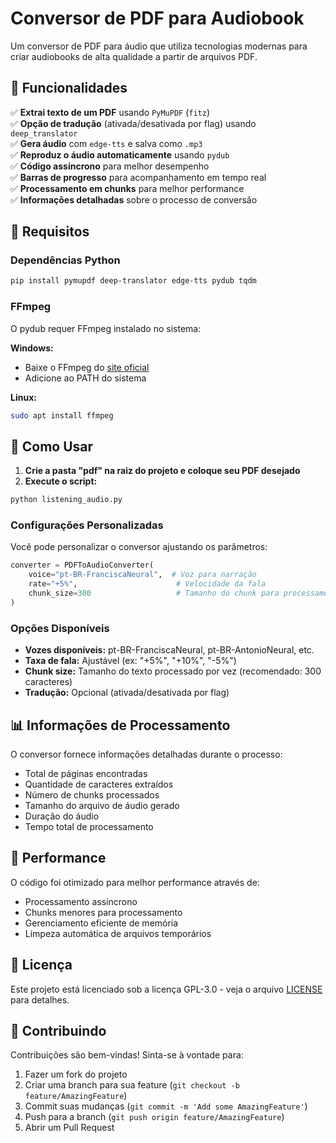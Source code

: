 # Conversor de PDF para Audiobook

Um conversor de PDF para áudio que utiliza tecnologias modernas para criar audiobooks de alta qualidade a partir de arquivos PDF.

## 📌 Funcionalidades

✅ **Extrai texto de um PDF** usando `PyMuPDF` (`fitz`)  
✅ **Opção de tradução** (ativada/desativada por flag) usando `deep_translator`  
✅ **Gera áudio** com `edge-tts` e salva como `.mp3`  
✅ **Reproduz o áudio automaticamente** usando `pydub`  
✅ **Código assíncrono** para melhor desempenho  
✅ **Barras de progresso** para acompanhamento em tempo real  
✅ **Processamento em chunks** para melhor performance  
✅ **Informações detalhadas** sobre o processo de conversão

## 📌 Requisitos

### Dependências Python
```bash
pip install pymupdf deep-translator edge-tts pydub tqdm
```

### FFmpeg
O pydub requer FFmpeg instalado no sistema:

**Windows:**
- Baixe o FFmpeg do [site oficial](https://ffmpeg.org/download.html)
- Adicione ao PATH do sistema

**Linux:**
```bash
sudo apt install ffmpeg
```

## 📌 Como Usar

1. **Crie a pasta "pdf" na raiz do projeto e coloque seu PDF desejado**
2. **Execute o script:**
```bash
python listening_audio.py
```

### Configurações Personalizadas

Você pode personalizar o conversor ajustando os parâmetros:

```python
converter = PDFToAudioConverter(
    voice="pt-BR-FranciscaNeural",  # Voz para narração
    rate="+5%",                      # Velocidade da fala
    chunk_size=300                   # Tamanho do chunk para processamento
)
```

### Opções Disponíveis

- **Vozes disponíveis:** pt-BR-FranciscaNeural, pt-BR-AntonioNeural, etc.
- **Taxa de fala:** Ajustável (ex: "+5%", "+10%", "-5%")
- **Chunk size:** Tamanho do texto processado por vez (recomendado: 300 caracteres)
- **Tradução:** Opcional (ativada/desativada por flag)

## 📊 Informações de Processamento

O conversor fornece informações detalhadas durante o processo:

- Total de páginas encontradas
- Quantidade de caracteres extraídos
- Número de chunks processados
- Tamanho do arquivo de áudio gerado
- Duração do áudio
- Tempo total de processamento

## 🚀 Performance

O código foi otimizado para melhor performance através de:

- Processamento assíncrono
- Chunks menores para processamento
- Gerenciamento eficiente de memória
- Limpeza automática de arquivos temporários

## 📝 Licença

Este projeto está licenciado sob a licença GPL-3.0 - veja o arquivo [LICENSE](LICENSE) para detalhes.

## 🤝 Contribuindo

Contribuições são bem-vindas! Sinta-se à vontade para:

1. Fazer um fork do projeto
2. Criar uma branch para sua feature (`git checkout -b feature/AmazingFeature`)
3. Commit suas mudanças (`git commit -m 'Add some AmazingFeature'`)
4. Push para a branch (`git push origin feature/AmazingFeature`)
5. Abrir um Pull Request
